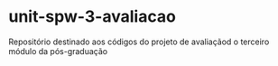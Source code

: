 # unit-spw-3-avaliacao
Repositório destinado aos códigos do projeto de avaliaçãod o terceiro módulo da pós-graduação
